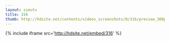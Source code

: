 ```yaml
---
layout: sieutv
title: 316
thumb: http://hdsite.net/contents/videos_screenshots/0/316/preview_360p.mp4.jpg
---
```

{% include iframe src='http://hdsite.net/embed/316' %}
 
